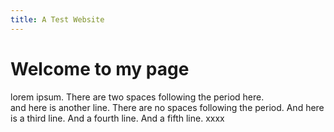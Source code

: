 ```yaml
---
title: A Test Website
---
```


# Welcome to my page

lorem ipsum. There are two spaces following the period here.    
and here is another line. There are no spaces following the period.
And here is a third line.
And a fourth line.
And a fifth line. xxxx

